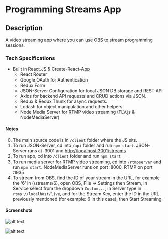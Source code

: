 # Programming Streams App

## Description

A video streaming app where you can use OBS to stream programming sessions.

### Tech Specifications

- Built in React.JS & Create-React-App
  - React Router
  - Google OAuth for Authentication
  - Redux Form
  - JSON-Server Configuration for local JSON DB storage and REST API
  - Axios for backend API requests and CRUD actions via JSON.
  - Redux & Redux Thunk for async requests.
  - Lodash for object manipulation and other helpers.
  - Node Media Server for RTMP video streaming (FLV.js & NodeMediaServer)

#### Notes

0. The main source code is in `/client` folder where the JS sits.
1. To run JSON-Server, cd into `/api` folder and run `npm start`. JSON-Server runs at :3001 and <http://localhost:3001/streams>
2. To run app, cd into `/client` folder and run `npm start`
3. To run media server for RTMP video streaming, cd into `/rtmpserver` and run `npm start`. NodeMediaServer runs on port :8000, RTMP on port :1935
4. To stream from OBS, find the ID of your stream in the URL, for example the '6' in (/streams/6), open OBS, File -> Settings then Stream, in Service select from the dropdown `Custom...`, in Server type in `rtmp://localhost/live`, and for the Stream Key, enter the ID in the URL previously mentioned (for example: 6 in this case), then Start Streaming.

#### Screenshots

![alt text](https://github.com/Twistedben/programming_streams_app/tree/master/client/public/screenshots/codeStreamingApp-index.png "Stream Home Page")

![alt text](https://github.com/Twistedben/programming_streams_app/tree/master/client/public/screenshots/codeStreamingApp-stream.png "Active Stream")
